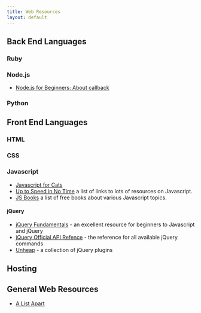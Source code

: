 ```yaml
---
title: Web Resources
layout: default
---
```


## Back End Languages

### Ruby

### Node.js

- [Node.js for Beginners: About callback](http://www.theprojectspot.com/tutorial-post/nodejs-for-beginners-callbacks/4)

### Python

## Front End Languages

### HTML

### CSS

### Javascript

- [Javascript for Cats](http://jsforcats.com/)
- [Up to Speed in No Time](http://ericleads.com/2011/09/learning-javascript-up-to-speed-in-no-time/) a list of links to 
lots of resources on Javascript.
- [JS Books](http://jsbooks.revolunet.com/) a list of free books about various Javascript topics.

#### jQuery

- [jQuery Fundamentals](http://jqfundamentals.com/) - an excellent resource for beginners to Javascript and jQuery
- [jQuery Official API Refence](http://api.jquery.com/) - the reference for all available jQuery commands
- [Unheap](http://www.unheap.com/) - a collection of jQuery plugins

## Hosting

## General Web Resources

- [A List Apart](http://www.alistpart.com)
